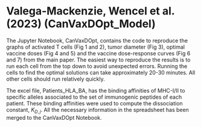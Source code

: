 # Valega-Mackenzie, Wencel et al. (2023) (CanVaxDOpt_Model)

The Jupyter Notebook, CanVaxDOpt, contains the code to reproduce the graphs of activated T cells (Fig 1 and 2), tumor diameter (Fig 3), optimal vaccine doses (Fig 4 and 5) and the vaccine dose-response curves (Fig 6 and 7) from the main paper. The easiest way to reproduce the results is to run each cell from the top down to avoid unexpected errors. Running the cells to find the optimal solutions can take approximately 20-30 minutes. All other cells should run relatively quickly. 

The excel file, Patients_HLA_BA, has the binding affinities of MHC-I/II to specific alleles associated to the set of immunogenic peptides of each patient. These binding affinities were used to compute the dissociation constant, $K_{D,j}$. All the necessary information in the spreadsheet has been merged to the CanVaxDOpt Notebook.
